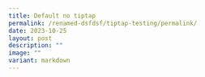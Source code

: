 ```yaml
---
title: Default no tiptap
permalink: /renamed-dsfdsf/tiptap-testing/permalink/
date: 2023-10-25
layout: post
description: ""
image: ""
variant: markdown
---
```

